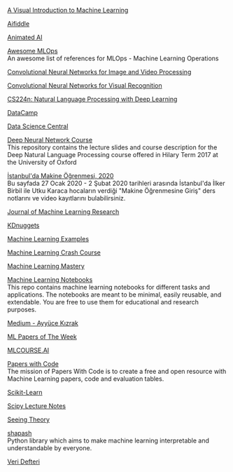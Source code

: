 <p>
<a href="http://www.r2d3.us/visual-intro-to-machine-learning-part-1/?utm_source=aidigest&utm_medium=email&utm_campaign=featured">A Visual Introduction to Machine Learning</a>
</p>
<p>
<a href="https://beta.aifiddle.io/">Aifiddle</a>
</p>
<p>
<a href="https://animatedai.github.io/">Animated AI</a>
</p>
<p>
<a href="https://github.com/visenger/awesome-mlops">Awesome MLOps</a>
<br>An awesome list of references for MLOps - Machine Learning Operations
</p>
<p>
<a href="https://wiki.tum.de/display/lfdv/Convolutional+Neural+Networks+for+Image+and+Video+Processing">Convolutional Neural Networks for Image and Video Processing</a>
</p>
<p>
<a href="http://cs231n.github.io/convolutional-networks/">Convolutional Neural Networks for Visual Recognition</a>
</p>
<p>
<a href="http://web.stanford.edu/class/cs224n/">CS224n: Natural Language Processing with Deep Learning</a>
</p>
<p>
<a href="https://www.datacamp.com/">DataCamp</a>
</p>
<p>
<a href="https://www.datasciencecentral.com/">Data Science Central</a>
</p>
<p>
<a href="https://github.com/oxford-cs-deepnlp-2017/lectures">Deep Neural Network Course</a>
<br>This repository contains the lecture slides and course description for the 
Deep Natural Language Processing course offered in Hilary Term 2017 at the University of Oxford
</p>
<p>
<a href="https://github.com/sibirbil/IMO2020">İstanbul'da Makine Öğrenmesi, 2020</a>
<br>Bu sayfada 27 Ocak 2020 - 2 Şubat 2020 tarihleri arasında İstanbul'da İlker Birbil ile Utku Karaca hocaların 
verdiği "Makine Öğrenmesine Giriş" ders notlarını ve video kayıtlarını bulabilirsiniz.  
</p>
<p>
<a href="http://www.jmlr.org/">Journal of Machine Learning Research</a>
</p>
<p>
<a href="https://www.kdnuggets.com/">KDnuggets</a>
</p>
<p>
<a href="https://github.com/lazyprogrammer/machine_learning_examples">Machine Learning Examples</a>
</p>
<p>
<a href="https://developers.google.com/machine-learning/crash-course/">Machine Learning Crash Course</a>
</p>
<p>
<a href="https://machinelearningmastery.com/">Machine Learning Mastery</a>
</p>
<p>
<a href="https://github.com/dair-ai/ML-Notebooks">Machine Learning Notebooks</a>
<br>This repo contains machine learning notebooks for different tasks and applications. The notebooks are meant to be minimal, easily reusable, and extendable. You are free to use them for educational and research purposes.  
</p>
<p>
<a href="https://medium.com/@ayyucekizrak">Medium - Ayyüce Kızrak</a>
</p>
<p>
<a href="https://github.com/dair-ai/ML-Papers-of-the-Week">ML Papers of The Week</a>
</p>
<p>
<a href="https://mlcourse.ai/">MLCOURSE.AI</a>
</p>
<p>
<a href="https://paperswithcode.com/">Papers with Code</a>
<br>The mission of Papers With Code is to create a free and open resource with Machine Learning papers, code and evaluation tables.  
</p>
<p>
<a href="https://scikit-learn.org/stable/index.html">Scikit-Learn</a>
</p>
<p>
<a href="http://scipy-lectures.org/">Scipy Lecture Notes</a>
</p>
<p>
<a href="https://seeing-theory.brown.edu/index.html">Seeing Theory</a>
</p>
<p>
<a href="https://github.com/MAIF/shapash">shapash</a>
<br>Python library which aims to make machine learning interpretable and understandable by everyone.
</p>
<p>
<a href="http://www.veridefteri.com/">Veri Defteri</a>
</p>
